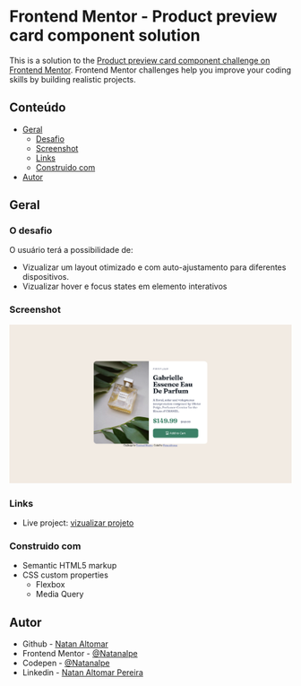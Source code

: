 # Frontend Mentor - Product preview card component solution

This is a solution to the [Product preview card component challenge on Frontend Mentor](https://www.frontendmentor.io/challenges/product-preview-card-component-GO7UmttRfa). Frontend Mentor challenges help you improve your coding skills by building realistic projects. 

## Conteúdo

- [Geral](#geral)
  - [Desafio](#o-desafio)
  - [Screenshot](#screenshot)
  - [Links](#links)
  - [Construido com](#Construido-com)
- [Autor](#author)

## Geral

### O desafio

O usuário terá a possibilidade de:

- Vizualizar um layout otimizado e com auto-ajustamento para diferentes dispositivos.
- Vizualizar hover e focus states em elemento interativos

### Screenshot

![](./markdown/screenshot.png)



### Links

- Live project: [vizualizar projeto](https://codepen.io/natanalpe/pen/yLjzYbb)


### Construido com

- Semantic HTML5 markup
- CSS custom properties
  - Flexbox
  - Media Query


## Autor

- Github - [Natan Altomar](https://github.com/natanalpe)
- Frontend Mentor - [@Natanalpe](https://www.frontendmentor.io/profile/Natanalpe)
- Codepen - [@Natanalpe](https://codepen.io/natanalpe)
- Linkedin - [Natan Altomar Pereira](https://www.linkedin.com/in/natanalpe14/)

